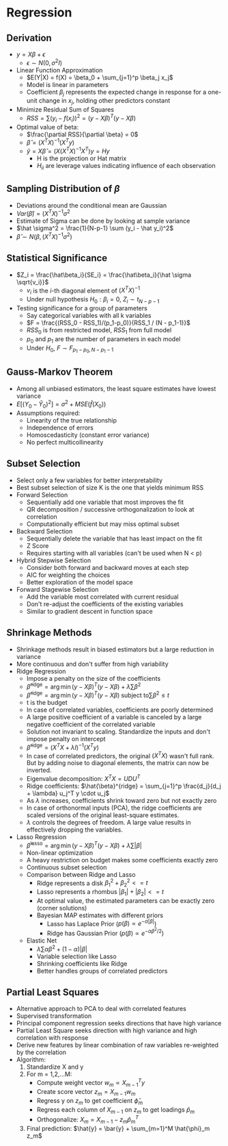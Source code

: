 # Regression

## Derivation

-   $y = X\beta + \epsilon$
    -   $\epsilon \sim N(0, \sigma^2I)$
-   Linear Function Approximation
    -   $E(Y|X) = f(X) = \beta_0 + \sum_{j=1}^p \beta_j x_j$
    -   Model is linear in parameters
    -   Coefficient $\beta_j$ represents the expected change in response for a one-unit change in $x_j$, holding other predictors constant
-   Minimize Residual Sum of Squares
    -   $RSS = \sum (y_i - f(x_i))^2 = (y - X\beta)^T(y - X\beta)$
-   Optimal value of beta:
    -   $\frac{\partial RSS}{\partial \beta} = 0$
    -   $\hat \beta = (X^T X)^{-1}(X^Ty)$
    -   $\hat y = X \hat \beta = (X(X^T X)^{-1}X^T)y = H y$
        -   H is the projection or Hat matrix
        -   $H_{ii}$ are leverage values indicating influence of each observation

## Sampling Distribution of $\beta$

-   Deviations around the conditional mean are Gaussian
-   $Var(\hat \beta) = (X^T X)^{-1} \sigma^2$
-   Estimate of Sigma can be done by looking at sample variance
-   $\hat \sigma^2 = \frac{1}{N-p-1} \sum (y_i - \hat y_i)^2$
-   $\hat \beta \sim N(\beta, (X^T X)^{-1} \sigma^2)$

## Statistical Significance

-   $Z_i = \frac{\hat\beta_i}{SE_i} = \frac{\hat\beta_i}{\hat \sigma \sqrt{v_i}}$
    -   $v_i$ is the $i$-th diagonal element of $(X^T X)^{-1}$
    -   Under null hypothesis $H_0: \beta_i = 0$, $Z_i \sim t_{N-p-1}$
-   Testing significance for a group of parameters
    -   Say categorical variables with all k variables
    -   $F = \frac{(RSS_0 - RSS_1)/(p_1-p_0)}{RSS_1 / (N - p_1-1)}$
    -   $RSS_0$ is from restricted model, $RSS_1$ from full model
    -   $p_0$ and $p_1$ are the number of parameters in each model
    -   Under $H_0$, $F \sim F_{p_1-p_0, N-p_1-1}$

## Gauss-Markov Theorem

-   Among all unbiased estimators, the least square estimates have lowest variance
-   $E[(Y_0 - \hat Y_0)^2] = \sigma^2 + MSE(\hat f(X_0))$
-   Assumptions required:
    -   Linearity of the true relationship
    -   Independence of errors
    -   Homoscedasticity (constant error variance)
    -   No perfect multicollinearity

## Subset Selection

-   Select only a few variables for better interpretability
-   Best subset selection of size K is the one that yields minimum RSS
-   Forward Selection
    -   Sequentially add one variable that most improves the fit
    -   QR decomposition / successive orthogonalization to look at correlation
    -   Computationally efficient but may miss optimal subset
-   Backward Selection
    -   Sequentially delete the variable that has least impact on the fit
    -   Z Score
    -   Requires starting with all variables (can't be used when N < p)
-   Hybrid Stepwise Selection
    -   Consider both forward and backward moves at each step
    -   AIC for weighting the choices
    -   Better exploration of the model space
-   Forward Stagewise Selection
    -   Add the variable most correlated with current residual
    -   Don't re-adjust the coefficients of the existing variables
    -   Similar to gradient descent in function space

## Shrinkage Methods

-   Shrinkage methods result in biased estimators but a large reduction in variance
-   More continuous and don't suffer from high variability
-   Ridge Regression
    -   Impose a penalty on the size of the coefficients
    -   $\hat \beta^{\text{ridge}} = \arg \min (y - X \beta)^T(y - X \beta) + \lambda \sum \beta^2$
    -   $\hat \beta^{\text{ridge}} = \arg \min (y - X \beta)^T(y - X \beta) \; \text{subject to} \sum \beta^2 \le t$
    -   t is the budget
    -   In case of correlated variables, coefficients are poorly determined
    -   A large positive coefficient of a variable is canceled by a large negative coefficient of the correlated variable
    -   Solution not invariant to scaling. Standardize the inputs and don't impose penalty on intercept
    -   $\hat \beta^{\text{ridge}} = (X^T X + \lambda I)^{-1}(X^Ty)$
    -   In case of correlated predictors, the original $(X^T X)$ wasn't full rank. But by adding noise to diagonal elements, the matrix can now be inverted.
    -   Eigenvalue decomposition: $X^TX = U D U^T$
    -   Ridge coefficients: $\hat{\beta}^{ridge} = \sum_{j=1}^p \frac{d_j}{d_j + \lambda} u_j^T y \cdot u_j$
    -   As $\lambda$ increases, coefficients shrink toward zero but not exactly zero
    -   In case of orthonormal inputs (PCA), the ridge coefficients are scaled versions of the original least-square estimates.
    -   $\lambda$ controls the degrees of freedom. A large value results in effectively dropping the variables.
-   Lasso Regression
    -   $\hat \beta^{\text{lasso}} = \arg \min (y - X \beta)^T(y - X \beta) + \lambda \sum |\beta|$
    -   Non-linear optimization
    -   A heavy restriction on budget makes some coefficients exactly zero
    -   Continuous subset selection
    -   Comparison between Ridge and Lasso
        -   Ridge represents a disk $\beta_1^2 + \beta_2^2 <= t$
        -   Lasso represents a rhombus $|\beta_1| + |\beta_2| <= t$
        -   At optimal value, the estimated parameters can be exactly zero (corner solutions)
        -   Bayesian MAP estimates with different priors
            -   Lasso has Laplace Prior ($p(\beta) \propto e^{-\alpha|\beta|}$)
            -   Ridge has Gaussian Prior ($p(\beta) \propto e^{-\alpha\beta^2/2}$)
    -   Elastic Net
        -   $\lambda \sum \alpha \beta^2 + (1 - \alpha) |\beta|$
        -   Variable selection like Lasso
        -   Shrinking coefficients like Ridge
        -   Better handles groups of correlated predictors

## Partial Least Squares

-   Alternative approach to PCA to deal with correlated features
-   Supervised transformation
-   Principal component regression seeks directions that have high variance
-   Partial Least Square seeks direction with high variance and high correlation with response
-   Derive new features by linear combination of raw variables re-weighted by the correlation
-   Algorithm:
    1. Standardize X and y
    2. For m = 1,2,...M:
       - Compute weight vector $w_m \propto X^T_{m-1}y$
       - Create score vector $z_m = X_{m-1}w_m$
       - Regress y on $z_m$ to get coefficient $\hat{\phi}_m$
       - Regress each column of $X_{m-1}$ on $z_m$ to get loadings $\hat{p}_m$
       - Orthogonalize: $X_m = X_{m-1} - z_m\hat{p}_m^T$
    3. Final prediction: $\hat{y} = \bar{y} + \sum_{m=1}^M \hat{\phi}_m z_m$ 